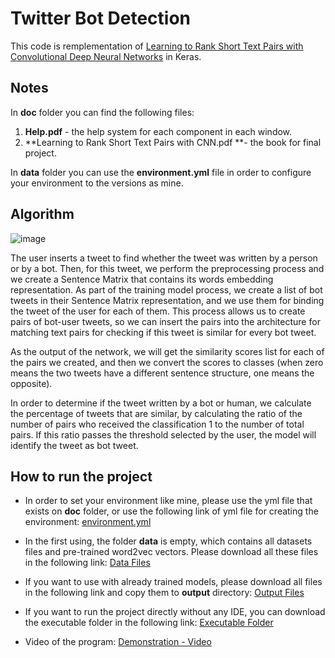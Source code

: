 # Twitter Bot Detection
This code is remplementation of [Learning to Rank Short Text Pairs with Convolutional Deep Neural Networks](http://disi.unitn.eu/moschitti/since2013/2015_SIGIR_Severyn_LearningRankShort.pdf "Learning to Rank Short Text Pairs with Convolutional Deep Neural Network") in Keras.

## Notes
In **doc** folder you can find the following files:
1. **Help.pdf** - the help system for each component in each window.
2. **Learning to Rank Short Text Pairs with CNN.pdf **- the book for final project.

In **data** folder you can use the **environment.yml** file in order to configure your environment to the versions as mine.

## Algorithm
![image](https://user-images.githubusercontent.com/34770124/85947286-6586a080-b952-11ea-9898-8592ffadd285.png)

The user inserts a tweet to find whether the tweet was written by a person or by a bot. Then, for this tweet, we perform the preprocessing process and we create a Sentence Matrix that contains its words embedding representation. As part of the training model process, we create a list of bot tweets in their Sentence Matrix representation, and we use them for binding the tweet of the user for each of them. This process allows us to create pairs of bot-user tweets, so we can insert the pairs into the architecture for matching text pairs for checking if this tweet is similar for every bot tweet. 

As the output of the network, we will get the similarity scores list for each of the pairs we created, and then we convert the scores to classes (when zero means the two tweets have a different sentence structure, one means the opposite). 

In order to determine if the tweet written by a bot or human, we calculate the percentage of tweets that are similar, by calculating the ratio of the number of pairs who received the classification 1 to the number of total pairs. If this ratio passes the threshold selected by the user, the model will identify the tweet as bot tweet.

## How to run the project
- In order to set your environment like mine,  please use the yml file that exists on **doc** folder, or use the following link of yml file for creating the environment: [environment.yml](https://drive.google.com/file/d/1qTrAOfsqjCyXvklOWgyU3OCGipCiQaxl/view?usp=sharing "environment.yml")

- In the first using, the folder **data** is empty, which contains all datasets files and pre-trained word2vec vectors. Please download all these files in the following link: [Data Files](https://drive.google.com/drive/folders/1yE9sHTextcNDBoUNW1PbzUa6pPTukWY3?usp=sharing "Data Files")

- If you want to use with already trained models, please download all files in the following link and copy them to **output** directory:  [Output Files](https://drive.google.com/drive/folders/1-vkuU0QhHxYcrzum4e7dy5QcRj4ZswqV?usp=sharing "Output Files")

- If you want to run the project directly without any IDE, you can download the executable folder in the following link: [Executable Folder](https://drive.google.com/drive/folders/1-yBtgDULyCBwzrHTW6ojf1xpCNDrxXvc?usp=sharing "Executable Folder")

- Video of the program: [Demonstration - Video](https://drive.google.com/file/d/1RCppiogy7_ngH8NTGwe_skc7z8yABdYB/view?usp=sharing "Demonstration - Video")
